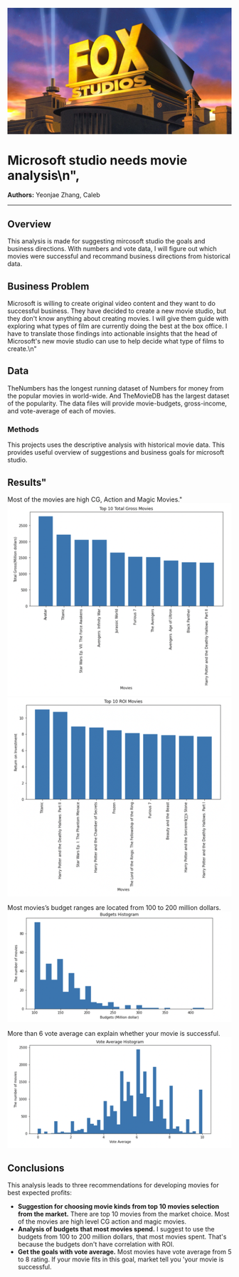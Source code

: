 
![example](images/FoxStudio.webp)
# Microsoft studio needs movie analysis\n",

**Authors:** Yeonjae Zhang, Caleb
***
## Overview

This analysis is made for suggesting mircosoft studio the goals and business directions. With numbers and vote data, I will figure out which movies were successful and recommand business directions from historical data.

## Business Problem

Microsoft is willing to create original video content and they want to do successful business. They have decided to create a new movie studio, but they don't know anything about creating movies. I will give them guide with exploring what types of film are currently doing the best at the box office. I have to translate those findings into actionable insights that the head of Microsoft's new movie studio can use to help decide what type of films to create.\n"

## Data

TheNumbers has the longest running dataset of Numbers for money from the popular movies in world-wide. And TheMovieDB has the largest dataset of the popularity. The data files will provide movie-budgets, gross-income, and vote-average of each of movies.

### Methods

This projects uses the descriptive analysis with historical movie data. This provides useful overview of suggestions and business goals for microsoft studio.

## Results"
Most of the movies are high CG, Action and Magic Movies."
![Gross](images/Gross.png)
![ROI](images/ROI.png)

Most movies’s budget ranges are located from 100 to 200 million dollars.
![Budget](images/Budget.png)

More than 6 vote average can explain whether your movie is successful.
![Voteaverage](images/Voteaverage.png)

## Conclusions
This analysis leads to three recommendations for developing movies for best expected profits:

* **Suggestion for choosing movie kinds from top 10 movies selection from the market.** There are top 10 movies from the market choice. Most of the movies are high level CG action and magic movies.
* **Analysis of budgets that most movies spend.**  I suggest to use the budgets from 100 to 200 million dollars, that most movies spent. That's because the budgets don't have correlation with ROI.
* **Get the goals with vote average.** Most movies have vote average from 5 to 8 rating. If your movie fits in this goal, market tell you 'your movie is successful.
